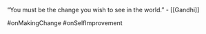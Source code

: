 “You must be the change you wish to see in the world.” - [[Gandhi]]

#onMakingChange #onSelfImprovement
